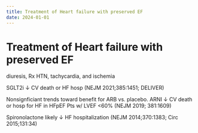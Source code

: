 ```yaml
---
title: Treatment of Heart failure with preserved EF
date: 2024-01-01
---
```

# Treatment of Heart failure with preserved EF

diuresis, Rx HTN, tachycardia, and ischemia

SGLT2i ↓ CV death or HF hosp (NEJM 2021;385:1451; DELIVER)

Nonsignficiant trends toward benefit for ARB vs. placebo. ARNI ↓ CV death or hosp for HF in HFpEF Pts w/ LVEF <60% (NEJM 2019; 381:1609)

Spironolactone likely ↓ HF hospitalization (NEJM 2014;370:1383; Circ 2015;131:34)

